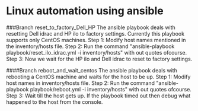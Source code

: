 # Linux automation using ansible


###Branch reset_to_factory_Dell_HP
The ansible playbook deals with resetting Dell idrac and HP ilo to factory settings.
Currently this playbook supports only CentOS machines.
Step 1: Modify host names mentioned in the inventory/hosts file.
Step 2: Run the command "ansible-playbook playbook/reset_ilo_idrac.yml -i inventory/hosts" with out quotes ofcourse.
Step 3: Now we wait for the HP ilo and Dell idrac to reset to factory settings.


####Branch reboot_and_wait_centos
The ansible playbook deals with rebooting a CentOS machine and waits for the host to be up.
Step 1: Modify host names in inventory/hosts file.
Step 2:  Run the command "ansible-playbook playbook/reboot.yml -i inventory/hosts" with out quotes ofcourse.
Step 3: Wait till the host gets up. If the playbook timed out then debug what happened to the host from the console.
